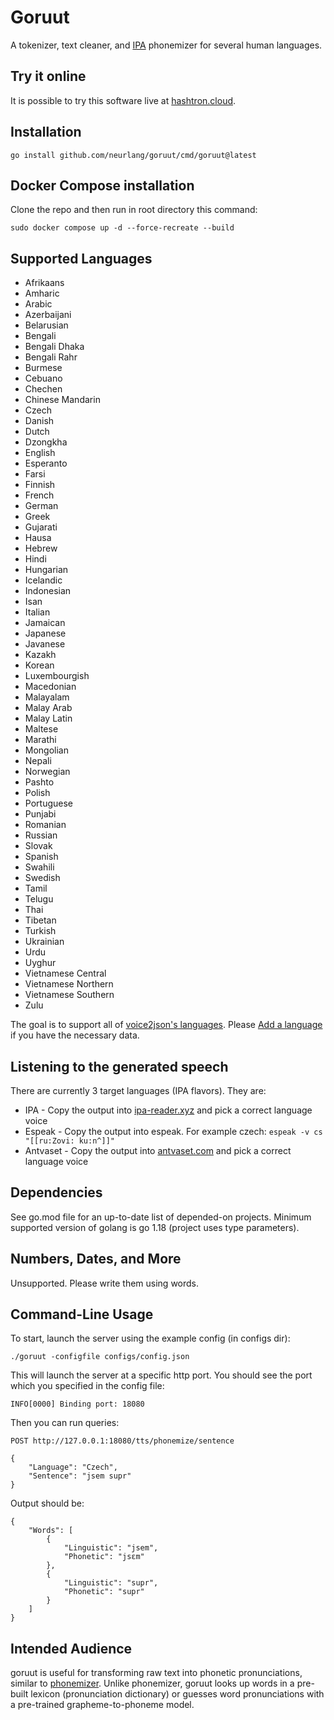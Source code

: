 # Goruut

A tokenizer, text cleaner, and [IPA](https://en.wikipedia.org/wiki/International_Phonetic_Alphabet) phonemizer for several human languages.

## Try it online

It is possible to try this software live at [hashtron.cloud](https://hashtron.cloud/).

## Installation

```
go install github.com/neurlang/goruut/cmd/goruut@latest
```

## Docker Compose installation

Clone the repo and then run in root directory this command:

```
sudo docker compose up -d --force-recreate --build
```

## Supported Languages

* Afrikaans
* Amharic
* Arabic
* Azerbaijani
* Belarusian
* Bengali
* Bengali Dhaka
* Bengali Rahr
* Burmese
* Cebuano
* Chechen
* Chinese Mandarin
* Czech
* Danish
* Dutch
* Dzongkha
* English
* Esperanto
* Farsi
* Finnish
* French
* German
* Greek
* Gujarati
* Hausa
* Hebrew
* Hindi
* Hungarian
* Icelandic
* Indonesian
* Isan
* Italian
* Jamaican
* Japanese
* Javanese
* Kazakh
* Korean
* Luxembourgish
* Macedonian
* Malayalam
* Malay Arab
* Malay Latin
* Maltese
* Marathi
* Mongolian
* Nepali
* Norwegian
* Pashto
* Polish
* Portuguese
* Punjabi
* Romanian
* Russian
* Slovak
* Spanish
* Swahili
* Swedish
* Tamil
* Telugu
* Thai
* Tibetan
* Turkish
* Ukrainian
* Urdu
* Uyghur
* Vietnamese Central
* Vietnamese Northern
* Vietnamese Southern
* Zulu

The goal is to support all of [voice2json's languages](https://github.com/synesthesiam/voice2json-profiles#supported-languages).
Please [Add a language](https://github.com/neurlang/goruut/blob/master/dicts/README.md) if you have the necessary data.

## Listening to the generated speech

There are currently 3 target languages (IPA flavors). They are:

* IPA - Copy the output into [ipa-reader.xyz](http://ipa-reader.xyz/) and pick a correct language voice
* Espeak - Copy the output into espeak. For example czech: `espeak -v cs "[[ru:Zovi: ku:n^]]"`
* Antvaset - Copy the output into [antvaset.com](https://www.antvaset.com/ipa-to-speech) and pick a correct language voice

## Dependencies

See go.mod file for an up-to-date list of depended-on projects. Minimum supported version of golang is go 1.18 (project uses type parameters).

## Numbers, Dates, and More

Unsupported. Please write them using words.

## Command-Line Usage

To start, launch the server using the example config (in configs dir):
```
./goruut -configfile configs/config.json
```
This will launch the server at a specific http port. You should see the port which you specified in the config file:
```
INFO[0000] Binding port: 18080
```
Then you can run queries:

`POST http://127.0.0.1:18080/tts/phonemize/sentence`
```
{
	"Language": "Czech",
	"Sentence": "jsem supr"	
}
```
Output should be:
```
{
	"Words": [
		{
			"Linguistic": "jsem",
			"Phonetic": "jsɛm"
		},
		{
			"Linguistic": "supr",
			"Phonetic": "supr"
		}
	]
}
```
## Intended Audience

goruut is useful for transforming raw text into phonetic pronunciations, similar to [phonemizer](https://github.com/bootphon/phonemizer).
Unlike phonemizer, goruut looks up words in a pre-built lexicon (pronunciation dictionary) or guesses word pronunciations with a pre-trained
grapheme-to-phoneme model.



